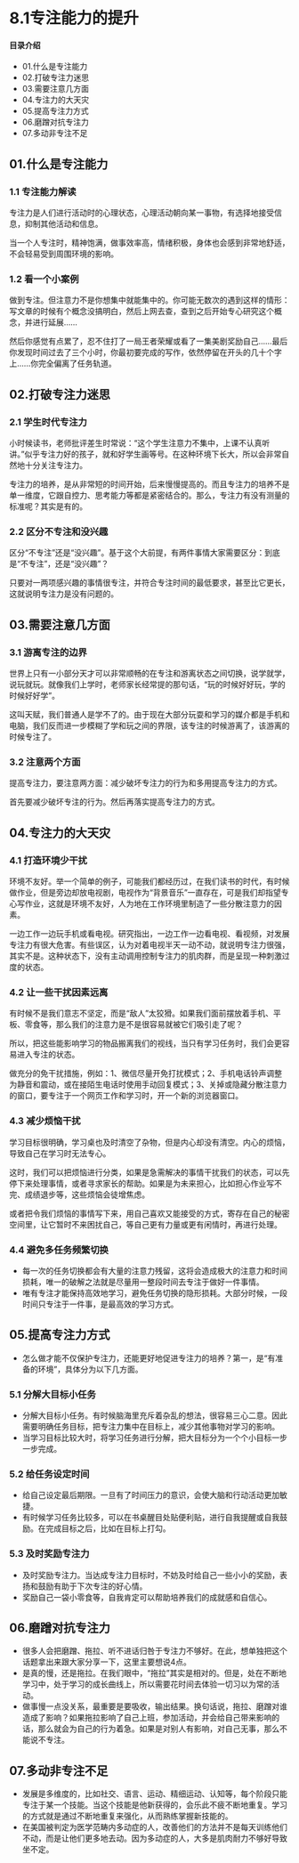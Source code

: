 # 8.1专注能力的提升
#### 目录介绍
- 01.什么是专注能力
- 02.打破专注力迷思
- 03.需要注意几方面
- 04.专注力的大天灾
- 05.提高专注力方式
- 06.磨蹭对抗专注力
- 07.多动非专注不足



## 01.什么是专注能力

### 1.1 专注能力解读

专注力是人们进行活动时的心理状态，心理活动朝向某一事物，有选择地接受信息，抑制其他活动和信息。

当一个人专注时，精神饱满，做事效率高，情绪积极，身体也会感到非常地舒适，不会轻易受到周围环境的影响。

### 1.2 看一个小案例

做到专注。但注意力不是你想集中就能集中的。你可能无数次的遇到这样的情形：写文章的时候有个概念没搞明白，然后上网去查，查到之后开始专心研究这个概念，并进行延展……

然后你感觉有点累了，忍不住打了一局王者荣耀或看了一集美剧奖励自己……最后你发现时间过去了三个小时，你最初要完成的写作，依然停留在开头的几十个字上……你完全偏离了任务轨道。

## 02.打破专注力迷思

### 2.1 学生时代专注力

小时候读书，老师批评差生时常说：“这个学生注意力不集中，上课不认真听讲。”似乎专注力好的孩子，就和好学生画等号。在这种环境下长大，所以会非常自然地十分关注专注力。

专注力的培养，是从非常短的时间开始，后来慢慢提高的。而且专注力的培养不是单一维度，它跟自控力、思考能力等都是紧密结合的。那么，专注力有没有测量的标准呢？其实是有的。

### 2.2 区分不专注和没兴趣

区分“不专注”还是“没兴趣”。基于这个大前提，有两件事情大家需要区分：到底是“不专注”，还是“没兴趣”？

只要对一两项感兴趣的事情很专注，并符合专注时间的最低要求，甚至比它更长，这就说明专注力是没有问题的。

## 03.需要注意几方面

### 3.1 游离专注的边界

世界上只有一小部分天才可以非常顺畅的在专注和游离状态之间切换，说学就学，说玩就玩。就像我们上学时，老师家长经常提的那句话，“玩的时候好好玩，学的时候好好学”。

这叫天赋，我们普通人是学不了的。由于现在大部分玩耍和学习的媒介都是手机和电脑，我们反而进一步模糊了学和玩之间的界限，该专注的时候游离了，该游离的时候专注了。

### 3.2 注意两个方面

提高专注力，要注意两方面：减少破坏专注力的行为和多用提高专注力的方式。

首先要减少破坏专注的行为。然后再落实提高专注力的方式。

## 04.专注力的大天灾

### 4.1 打造环境少干扰

环境不友好。举一个简单的例子，可能我们都经历过，在我们读书的时代，有时候做作业，但是旁边却放电视剧，电视作为“背景音乐”一直存在，可是我们却指望专心写作业，这就是环境不友好，人为地在工作环境里制造了一些分散注意力的因素。

一边工作一边玩手机或看电视。研究指出，一边工作一边看电视、看视频，对发展专注力有很大危害。有些误区，认为对着电视半天一动不动，就说明专注力很强，其实不是。这种状态下，没有主动调用控制专注力的肌肉群，而是呈现一种刺激过度的状态。

### 4.2 让一些干扰因素远离

有时候不是我们意志不坚定，而是“敌人”太狡猾。如果我们面前摆放着手机、平板、零食等，那么我们的注意力是不是很容易就被它们吸引走了呢？

所以，把这些能影响学习的物品搬离我们的视线，当只有学习任务时，我们会更容易进入专注的状态。

做充分的免干扰措施，例如：1、微信尽量开免打扰模式；2、手机电话铃声调整为静音和震动，或在接陌生电话时使用手动回复模式；3、关掉或隐藏分散注意力的窗口，要专注于一个网页工作和学习时，开一个新的浏览器窗口。

### 4.3 减少烦恼干扰

学习目标很明确，学习桌也及时清空了杂物，但是内心却没有清空。内心的烦恼，导致自己在学习时无法专心。

这时，我们可以把烦恼进行分类，如果是急需解决的事情干扰我们的状态，可以先停下来处理事情，或者寻求家长的帮助。如果是为未来担心，比如担心作业写不完、成绩退步等，这些烦恼会徒增焦虑。

或者把令我们烦恼的事情写下来，用自己喜欢又能接受的方式，寄存在自己的秘密空间里，让它暂时不来困扰自己，等自己更有力量或更有闲情时，再进行处理。

### 4.4 避免多任务频繁切换
- 每一次的任务切换都会有大量的注意力残留，这将会造成极大的注意力和时间损耗，唯一的破解之法就是尽量用一整段时间去专注于做好一件事情。
- 唯有专注才能保持高效地学习，避免任务切换的隐形损耗。大部分时候，一段时间只专注于一件事，是最高效的学习方式。



## 05.提高专注力方式
- 怎么做才能不仅保护专注力，还能更好地促进专注力的培养？第一，是“有准备的环境”，具体分为以下几方面。


### 5.1 分解大目标小任务
- 分解大目标小任务。有时候脑海里充斥着杂乱的想法，很容易三心二意。因此需要明确任务目标，把专注力集中在目标上，减少其他事物对学习的影响。
- 当学习目标比较大时，将学习任务进行分解，把大目标分为一个个小目标一步一步完成。


### 5.2 给任务设定时间
- 给自己设定最后期限。一旦有了时间压力的意识，会使大脑和行动活动更加敏捷。
- 有时候学习任务比较多，可以在书桌醒目处贴便利贴，进行自我提醒或自我鼓励。在完成目标之后，比如在目标上打勾。


### 5.3 及时奖励专注力
- 及时奖励专注力。当达成专注力目标时，不妨及时给自己一些小小的奖励，表扬和鼓励有助于下次专注的好心情。
- 奖励自己一袋小零食等，自我肯定可以帮助培养我们的成就感和自信心。




## 06.磨蹭对抗专注力
- 很多人会把磨蹭、拖拉、听不进话归咎于专注力不够好。在此，想单独把这个话题拿出来跟大家分享一下，这里主要想说4点。
- 是真的慢，还是拖拉。在我们眼中，“拖拉”其实是相对的。但是，处在不断地学习中，处于学习的成长曲线上，所以需要花时间去体验一切习以为常的活动。
- 做事慢一点没关系，最重要是要吸收，输出结果。换句话说，拖拉、磨蹭对谁造成了影响？如果拖拉影响了自己上班，参加活动，并会给自己带来影响的话，那么就会为自己的行为着急。如果是对别人有影响，对自己无事，那么不能说不专注。



## 07.多动非专注不足
- 发展是多维度的，比如社交、语言、运动、精细运动、认知等，每个阶段只能专注于某一个技能。当这个技能是他新获得的，会乐此不疲不断地重复。学习的方式就是通过不断地重复来强化，从而熟练掌握新技能的。
- 在美国被判定为医学范畴内多动症的人，改善他们的方法并不是每天训练他们不动，而是让他们更多地去动。因为多动症的人，大多是肌肉耐力不够好导致坐不定。








